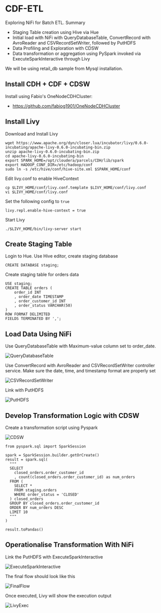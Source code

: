 # CDF-ETL

Exploring NiFi for Batch ETL. Summary

- Staging Table creation using Hive via Hue
- Initial load with NiFi with QueryDatabaseTable, ConvertRecord with AvroReader and CSVRecordSetWriter, followed by PutHDFS
- Data Profiling and Exploration with CDSW
- Data transformation or aggregation using PySpark invoked via ExecuteSparkInteractive through Livy

We will be using retail_db sample from Mysql installation.

## Install CDH + CDF + CDSW

Install using Fabio's OneNodeCDHCluster:
- https://github.com/fabiog1901/OneNodeCDHCluster

## Install Livy

Download and Install Livy
```
wget https://www.apache.org/dyn/closer.lua/incubator/livy/0.6.0-incubating/apache-livy-0.6.0-incubating-bin.zip
unzip apache-livy-0.6.0-incubating-bin.zip
cd apache-livy-0.6.0-incubating-bin
export SPARK_HOME=/opt/cloudera/parcels/CDH/lib/spark
export HADOOP_CONF_DIR=/etc/hadoop/conf
sudo ln -s /etc/hive/conf/hive-site.xml $SPARK_HOME/conf
```

Edit livy.conf to enable HiveContext
```
cp $LIVY_HOME/conf/livy.conf.template $LIVY_HOME/conf/livy.conf
vi $LIVY_HOME/conf/livy.conf
```

Set the following config to `true`
```
livy.repl.enable-hive-context = true
```

Start Livy
```
./$LIVY_HOME/bin/livy-server start
```

## Create Staging Table

Login to Hue. Use Hive editor, create staging database
```
CREATE DATABASE staging;
```

Create staging table for orders data
```
USE staging;
CREATE TABLE orders (
    order_id INT
    , order_date TIMESTAMP
    , order_customer_id INT
    , order_status VARCHAR(50)
)
ROW FORMAT DELIMITED
FIELDS TERMINATED BY ',';
```

## Load Data Using NiFi

Use QueryDatabaseTable with Maximum-value column set to order_date. 

![QueryDatabaseTable](https://raw.githubusercontent.com/muharandy/CDF-ETL/master/images/QueryDatabaseTable.png)

Use ConvertRecord with AvroReader and CSVRecordSetWriter controller service. Make sure the date, time, and timestamp format are properly set

![CSVRecordSetWriter](https://raw.githubusercontent.com/muharandy/CDF-ETL/master/images/CSVRecordSetWriter.png)

Link with PutHDFS

![PutHDFS](https://raw.githubusercontent.com/muharandy/CDF-ETL/master/images/PutHDFS.png)

## Develop Transformation Logic with CDSW

Create a transformation script using Pyspark

![CDSW](https://raw.githubusercontent.com/muharandy/CDF-ETL/master/images/CDSWExploration.png)

```
from pyspark.sql import SparkSession

spark = SparkSession.builder.getOrCreate()
result = spark.sql(
  """
  SELECT
    closed_orders.order_customer_id
    , count(closed_orders.order_customer_id) as num_orders
  FROM (
    SELECT * 
    FROM staging.orders 
    WHERE order_status = 'CLOSED'
  ) closed_orders
  GROUP BY closed_orders.order_customer_id
  ORDER BY num_orders DESC
  LIMIT 10
  """
)

result.toPandas()
```
## Operationalise Transformation With NiFi

Link the PutHDFS with ExecuteSparkInteractive

![ExecuteSparkInteractive](https://raw.githubusercontent.com/muharandy/CDF-ETL/master/images/ExecuteSparkInteractive.png)

The final flow should look like this

![FinalFlow](https://raw.githubusercontent.com/muharandy/CDF-ETL/master/images/FinalFlow.png)

Once executed, Livy will show the execution output

![LivyExec](https://raw.githubusercontent.com/muharandy/CDF-ETL/master/images/LivyExec.png)



